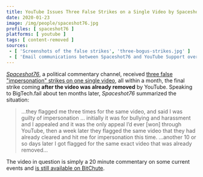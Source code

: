 ```yaml
---
title: YouTube Issues Three False Strikes on a Single Video by Spaceshot76
date: 2020-01-23
image: /img/people/spaceshot76.jpg
profiles: [ spaceshot76 ]
platforms: [ youtube ]
tags: [ content-removed ]
sources:
 - [ 'Screenshots of the false strikes', 'three-bogus-strikes.jpg' ]
 - [ 'Email communications between Spaceshot76 and YouTube Support over the false strikes', 'emails-over-bogus-strikes.jpg' ]
---
```


[_Spaceshot76_](/profiles/spaceshot76/), a political commentary channel,
received [three false "impersonation" strikes on one single
video](three-bogus-strikes.jpg), all within a month, the final strike coming
**after the video was already removed** by YouTube. Speaking to BigTech.fail
about ten months later, _Spaceshot76_ summarized the situation:

> ...they flagged me three times for the same video, and said I was guilty of
> impersonation ... initially it was for bullying and harassment and I appealed
> and it was the only appeal I’d ever [won] through YouTube, then a week later
> they flagged the same video that they had already cleared and hit me for
> impersonation this time. ...another 10 or so days later I got flagged for the
> same exact video that was already removed...

The video in question is simply a 20 minute commentary on some current events
and [is still available on BitChute](https://www.bitchute.com/video/zF3ZYj6scAo/).
